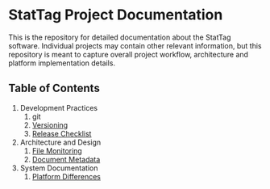 # StatTag Project Documentation

This is the repository for detailed documentation about the StatTag software.  Individual projects may contain other relevant information, but this repository is meant to capture overall project workflow, architecture and platform implementation details.

## Table of Contents
1. Development Practices
    1. git
    2. [Versioning](Versioning.md)
    3. [Release Checklist](Releases.md)
2. Architecture and Design
    1. [File Monitoring](FileMonitoring.md)
    1. [Document Metadata](DocumentMetadata.md)
3. System Documentation
    1. [Platform Differences](PlatformDifferences.md)